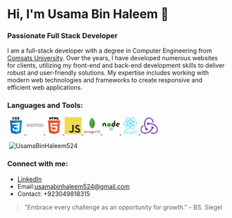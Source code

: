 <h1>Hi, I'm Usama Bin Haleem 👋</h1>
<h3>Passionate Full Stack Developer</h3>
I am a full-stack developer with a degree in Computer Engineering from <a href="https://lahore.comsats.edu.pk/default.aspx"> Comsats University</a>. Over the years, I have developed numerous websites for clients, utilizing my front-end and back-end development skills to deliver robust and user-friendly solutions. My expertise includes working with modern web technologies and frameworks to create responsive and efficient web applications.

  <h3 align="left">Languages and Tools:</h3>
<p align="left"> <a href="https://www.w3schools.com/css/" target="_blank" rel="noreferrer"> <img src="https://raw.githubusercontent.com/devicons/devicon/master/icons/css3/css3-original-wordmark.svg" alt="css3" width="40" height="40"/> </a> <a href="https://expressjs.com" target="_blank" rel="noreferrer"> <img src="https://raw.githubusercontent.com/devicons/devicon/master/icons/express/express-original-wordmark.svg" alt="express" width="40" height="40"/> </a> <a href="https://www.w3.org/html/" target="_blank" rel="noreferrer"> <img src="https://raw.githubusercontent.com/devicons/devicon/master/icons/html5/html5-original-wordmark.svg" alt="html5" width="40" height="40"/> </a> <a href="https://developer.mozilla.org/en-US/docs/Web/JavaScript" target="_blank" rel="noreferrer"> <img src="https://raw.githubusercontent.com/devicons/devicon/master/icons/javascript/javascript-original.svg" alt="javascript" width="40" height="40"/> </a> <a href="https://www.mongodb.com/" target="_blank" rel="noreferrer"> <img src="https://raw.githubusercontent.com/devicons/devicon/master/icons/mongodb/mongodb-original-wordmark.svg" alt="mongodb" width="40" height="40"/> </a> <a href="https://nodejs.org" target="_blank" rel="noreferrer"> <img src="https://raw.githubusercontent.com/devicons/devicon/master/icons/nodejs/nodejs-original-wordmark.svg" alt="nodejs" width="40" height="40"/> </a> <a href="https://reactjs.org/" target="_blank" rel="noreferrer"> <img src="https://raw.githubusercontent.com/devicons/devicon/master/icons/react/react-original-wordmark.svg" alt="react" width="40" height="40"/> </a> <a href="https://redux.js.org" target="_blank" rel="noreferrer"> <img src="https://raw.githubusercontent.com/devicons/devicon/master/icons/redux/redux-original.svg" alt="redux" width="40" height="40"/> </a> </p>

<p>&nbsp;<img align="center" src="https://github-readme-stats.vercel.app/api?username=UsamaBinHaleem524&show_icons=true&locale=en" alt="UsamaBinHaleem524" /></p>

<h3 align="left">Connect with me:</h3>
<ul>
  <li><a href="https://www.linkedin.com/in/usama-bin-haleem">LinkedIn</a> </li>
  <li>Email:<a href="mailto:usamabinhaleem524@gmail.com">usamabinhaleem524@gmail.com</a> </li>
  <li>Contact: +923049818315</li>
</ul>

<blockquote>
<p dir="auto">"Embrace every challenge as an opportunity for growth." - BS. Siegel</p>
</blockquote>
